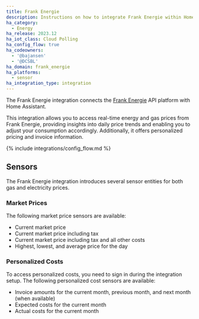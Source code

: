```yaml
---
title: Frank Energie
description: Instructions on how to integrate Frank Energie within Home Assistant.
ha_category:
  - Energy
ha_release: 2023.12
ha_iot_class: Cloud Polling
ha_config_flow: true
ha_codeowners:
  - '@bajansen'
  - '@DCSBL'
ha_domain: frank_energie
ha_platforms:
  - sensor
ha_integration_type: integration
---
```


The Frank Energie integration connects the [Frank Energie](https://www.energyzero.nl/) API platform with Home Assistant.

This integration allows you to access real-time energy and gas prices from Frank Energie, providing insights into daily price trends and enabling you to adjust your consumption accordingly. Additionally, it offers personalized pricing and invoice information.

{% include integrations/config_flow.md %}

## Sensors

The Frank Energie integration introduces several sensor entities for both gas and electricity prices.

### Market Prices

The following market price sensors are available:

- Current market price
- Current market price including tax 
- Current market price including tax and all other costs
- Highest, lowest, and average price for the day

### Personalized Costs

To access personalized costs, you need to sign in during the integration setup. The following personalized cost sensors are available:

- Invoice amounts for the current month, previous month, and next month (when available)
- Expected costs for the current month
- Actual costs for the current month
